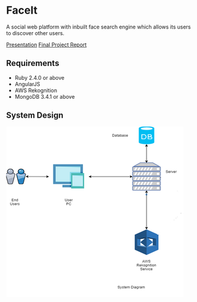 # FaceIt
A social web platform with inbuilt face search engine which allows its users to discover other users.


[Presentation](https://drive.google.com/file/d/1-ufydOfIR2-oXa9mQj9jLR-b2FCD5YY0/view?usp=sharing)
[Final Project Report](https://drive.google.com/file/d/15tKh7HHHvsEAL_VX8DYNVy9TAHBVnjKP/view?usp=sharing)

## Requirements

* Ruby 2.4.0 or above
* AngularJS
* AWS Rekognition
* MongoDB 3.4.1 or above

## System Design

![alt text](https://raw.githubusercontent.com/apoorvt95/FaceIt/master/project.png)

